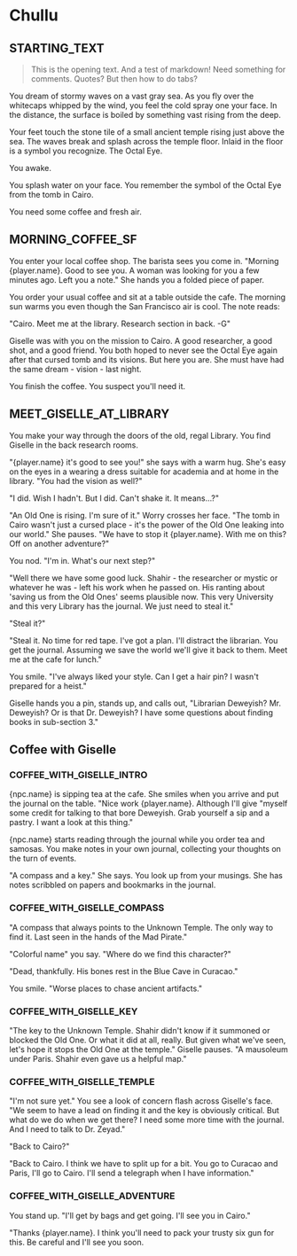 # Chullu

## STARTING_TEXT

> This is the opening text. And a test of markdown!
> Need something for comments. Quotes? But then how to do tabs?

You dream of stormy waves on a vast gray sea. As you fly over the whitecaps whipped by the
wind, you feel the cold spray one your face. In the distance, the surface is boiled by something
vast rising from the deep.

Your feet touch the stone tile of a small ancient temple rising just above the sea. The waves break
and splash across the temple floor. Inlaid in the floor is a symbol you recognize. The Octal Eye.

You awake.

You splash water on your face. You remember the symbol of the Octal Eye from the tomb in Cairo.

You need some coffee and fresh air.

## MORNING_COFFEE_SF

You enter your local coffee shop. The barista sees you come in. "Morning {player.name}. Good to see
you. A woman was looking for you a few minutes ago. Left you a note." She hands you a folded piece
of paper.

You order your usual coffee and sit at a table outside the cafe. The morning sun warms you
even though the San Francisco air is cool. The note reads:

"Cairo. Meet me at the library. Research section in back. -G"

Giselle was with you on the mission to Cairo. A good researcher, a good shot, and a good friend.
You both hoped to never see the Octal Eye again after that cursed tomb and its visions. But here
you are. She must have had the same dream - vision - last night.

You finish the coffee. You suspect you'll need it.

## MEET_GISELLE_AT_LIBRARY

You make your way through the doors of the old, regal Library. You find Giselle in
the back research rooms.

"{player.name} it's good to see you!" she says with a warm hug. She's easy on the eyes in a
wearing a dress suitable for academia and at home in the library. "You had the vision as well?"

"I did. Wish I hadn't. But I did. Can't shake it. It means...?"

"An Old One is rising. I'm sure of it." Worry crosses her face. "The tomb in Cairo wasn't just a
cursed place - it's the power of the Old One leaking into our world." She pauses. "We have to stop
it {player.name}. With me on this? Off on another adventure?"

You nod. "I'm in. What's our next step?"

"Well there we have some good luck. Shahir - the researcher or mystic or whatever he was - left
his work when he passed on. His ranting about 'saving us from the Old Ones' seems plausible
now. This very University and this very Library has the journal. We just need to steal it."

"Steal it?"

"Steal it. No time for red tape. I've got a plan. I'll distract the librarian. You get the journal.
Assuming we save the world we'll give it back to them. Meet me at the cafe for lunch."

You smile. "I've always liked your style. Can I get a hair pin? I wasn't prepared for a heist."

Giselle hands you a pin, stands up, and calls out, "Librarian Deweyish? Mr. Deweyish? Or is that
Dr. Deweyish? I have some questions about finding books in sub-section 3."

## Coffee with Giselle

### COFFEE_WITH_GISELLE_INTRO

{npc.name} is sipping tea at the cafe. She smiles when you arrive and put the journal on the table.
"Nice work {player.name}. Although I'll give "myself some credit for talking to that bore Deweyish.
Grab yourself a sip and a pastry. I want a look at this thing."

{npc.name} starts reading through the journal while you order tea and samosas. You make notes in your
own journal, collecting your thoughts on the turn of events.

"A compass and a key." She says. You look up from your musings. She has notes scribbled on papers
and bookmarks in the journal.

### COFFEE_WITH_GISELLE_COMPASS

"A compass that always points to the Unknown Temple. The only way to find it. Last seen
in the hands of the Mad Pirate."

"Colorful name" you say. "Where do we find this character?"

"Dead, thankfully. His bones rest in the Blue Cave in Curacao."

You smile. "Worse places to chase ancient artifacts."

### COFFEE_WITH_GISELLE_KEY

"The key to the Unknown Temple. Shahir didn't know if it summoned or blocked the Old One. Or
what it did at all, really. But given what we've seen, let's hope it stops the Old One at the
temple." Giselle pauses. "A mausoleum under Paris. Shahir even gave us a helpful map."

### COFFEE_WITH_GISELLE_TEMPLE

"I'm not sure yet." You see a look of concern flash across Giselle's face. "We seem to have
a lead on finding it and the key is obviously critical. But what do we do when we get there?
I need some more time with the journal. And I need to talk to Dr. Zeyad."

"Back to Cairo?"

"Back to Cairo. I think we have to split up for a bit. You go to Curacao and Paris, I'll go
to Cairo. I'll send a telegraph when I have information."

### COFFEE_WITH_GISELLE_ADVENTURE

You stand up. "I'll get by bags and get going. I'll see you in Cairo."

"Thanks {player.name}. I think you'll need to pack your trusty six gun for this.
Be careful and I'll see you soon.